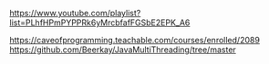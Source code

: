 https://www.youtube.com/playlist?list=PLhfHPmPYPPRk6yMrcbfafFGSbE2EPK_A6

https://caveofprogramming.teachable.com/courses/enrolled/2089
https://github.com/Beerkay/JavaMultiThreading/tree/master
